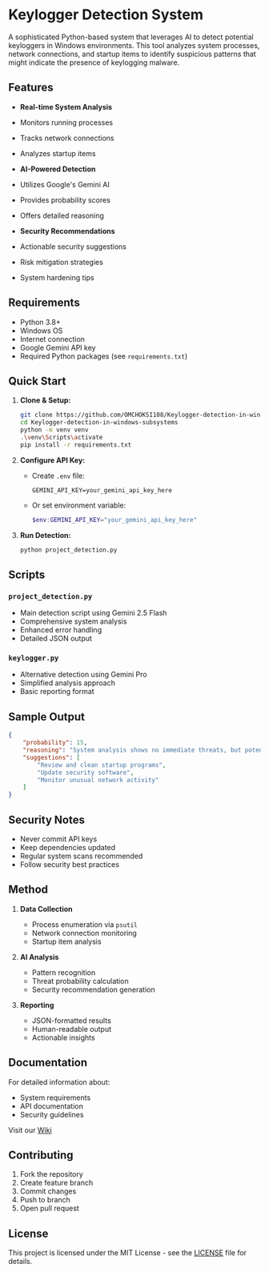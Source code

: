# Keylogger Detection System

A sophisticated Python-based system that leverages AI to detect potential keyloggers in Windows environments. This tool analyzes system processes, network connections, and startup items to identify suspicious patterns that might indicate the presence of keylogging malware.

##  Features

-  **Real-time System Analysis**
  - Monitors running processes
  - Tracks network connections
  - Analyzes startup items
  
-  **AI-Powered Detection**
  - Utilizes Google's Gemini AI
  - Provides probability scores
  - Offers detailed reasoning
  
-  **Security Recommendations**
  - Actionable security suggestions
  - Risk mitigation strategies
  - System hardening tips

##  Requirements

- Python 3.8+
- Windows OS
- Internet connection
- Google Gemini API key
- Required Python packages (see `requirements.txt`)

##  Quick Start

1. **Clone & Setup:**
   ```bash
   git clone https://github.com/OMCHOKSI108/Keylogger-detection-in-windows-subsystems.git
   cd Keylogger-detection-in-windows-subsystems
   python -m venv venv
   .\venv\Scripts\activate
   pip install -r requirements.txt
   ```

2. **Configure API Key:**
   - Create `.env` file:
     ```env
     GEMINI_API_KEY=your_gemini_api_key_here
     ```
   - Or set environment variable:
     ```powershell
     $env:GEMINI_API_KEY="your_gemini_api_key_here"
     ```

3. **Run Detection:**
   ```bash
   python project_detection.py
   ```

##  Scripts

### `project_detection.py`
- Main detection script using Gemini 2.5 Flash
- Comprehensive system analysis
- Enhanced error handling
- Detailed JSON output

### `keylogger.py`
- Alternative detection using Gemini Pro
- Simplified analysis approach
- Basic reporting format

## Sample Output

```json
{
    "probability": 15,
    "reasoning": "System analysis shows no immediate threats, but potential vulnerabilities detected in startup items",
    "suggestions": [
        "Review and clean startup programs",
        "Update security software",
        "Monitor unusual network activity"
    ]
}
```

##  Security Notes

- Never commit API keys
- Keep dependencies updated
- Regular system scans recommended
- Follow security best practices

##  Method

1. **Data Collection**
   - Process enumeration via `psutil`
   - Network connection monitoring
   - Startup item analysis

2. **AI Analysis**
   - Pattern recognition
   - Threat probability calculation
   - Security recommendation generation

3. **Reporting**
   - JSON-formatted results
   - Human-readable output
   - Actionable insights

##  Documentation

For detailed information about:
- System requirements
- API documentation
- Security guidelines

Visit our [Wiki](https://github.com/OMCHOKSI108/Keylogger-detection-in-windows-subsystems/)

##  Contributing

1. Fork the repository
2. Create feature branch
3. Commit changes
4. Push to branch
5. Open pull request

##  License
This project is licensed under the MIT License - see the [LICENSE](LICENSE) file for details.
